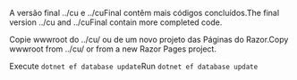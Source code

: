 <span data-ttu-id="23598-101">A versão final ../cu e ../cuFinal contêm mais códigos concluídos.</span><span class="sxs-lookup"><span data-stu-id="23598-101">The final version ../cu and ../cuFinal contain more completed code.</span></span>

<span data-ttu-id="23598-102">Copie wwwroot do ../cu/ ou de um novo projeto das Páginas do Razor.</span><span class="sxs-lookup"><span data-stu-id="23598-102">Copy wwwroot from ../cu/ or from a new Razor Pages project.</span></span>

<span data-ttu-id="23598-103">Execute `dotnet ef database update`</span><span class="sxs-lookup"><span data-stu-id="23598-103">Run `dotnet ef database update`</span></span>
